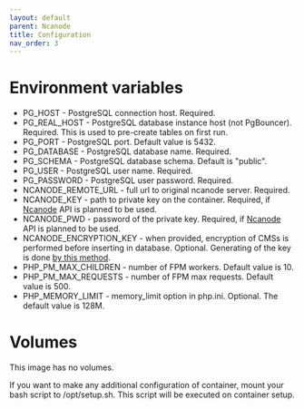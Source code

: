 ```yaml
---
layout: default
parent: Ncanode
title: Configuration
nav_order: 3
---
```


Environment variables
=====================

- PG_HOST - PostgreSQL connection host. Required.
- PG_REAL_HOST - PostgreSQL database instance host (not PgBouncer). Required. This is used to pre-create tables on first run.
- PG_PORT - PostgreSQL port. Default value is 5432.
- PG_DATABASE - PostgreSQL database name. Required.
- PG_SCHEMA - PostgreSQL database schema. Default is "public".
- PG_USER - PostgreSQL user name. Required.
- PG_PASSWORD - PostgreSQL user password. Required.
- NCANODE_REMOTE_URL - full url to original ncanode server. Required.
- NCANODE_KEY - path to private key on the container. Required, if [Ncanode](https://ncanode.kz/) API is planned to be used.
- NCANODE_PWD - password of the private key. Required, if [Ncanode](https://ncanode.kz/) API is planned to be used.
- NCANODE_ENCRYPTION_KEY - when provided, encryption of CMSs is performed before inserting in database. Optional. Generating of the key is done [by this method](https://github.com/defuse/php-encryption/blob/master/docs/classes/Key.md#keycreatenewrandomkey).
- PHP_PM_MAX_CHILDREN - number of FPM workers. Default value is 10.
- PHP_PM_MAX_REQUESTS - number of FPM max requests. Default value is 500.
- PHP_MEMORY_LIMIT - memory_limit option in php.ini. Optional. The default value is 128M.

Volumes
=======

This image has no volumes.

If you want to make any additional configuration of container, mount your bash script to /opt/setup.sh. This script will be executed on container setup.

